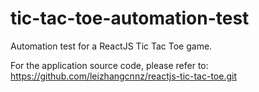 # tic-tac-toe-automation-test
Automation test for a ReactJS Tic Tac Toe game.

For the application source code, please refer to:
https://github.com/leizhangcnnz/reactjs-tic-tac-toe.git
